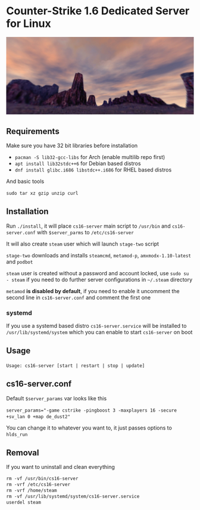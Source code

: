 # Counter-Strike 1.6 Dedicated Server for Linux

![screenshot](screenshot.jpg)

## Requirements

Make sure you have 32 bit libraries before installation

- ```pacman -S lib32-gcc-libs``` for Arch (enable multilib repo first)
- ```apt install lib32stdc++6``` for Debian based distros
- ```dnf install glibc.i686 libstdc++.i686``` for RHEL based distros

And basic tools

```sudo tar xz gzip unzip curl```

## Installation

Run ```./install```, it will place ```cs16-server``` main script to ```/usr/bin``` and ```cs16-server.conf``` with ```$server_parms``` to ```/etc/cs16-server```

It will also create ```steam``` user which will launch ```stage-two``` script

```stage-two``` downloads and installs ```steamcmd```, ```metamod-p```, ```amxmodx-1.10-latest``` and ```podbot```

```steam``` user is created without a password and account locked, use ```sudo su - steam``` if you need to do further server configurations in ```~/.steam``` directory

```metamod``` **is disabled by default**, if you need to enable it uncomment the second line in ```cs16-server.conf``` and comment the first one

### systemd

If you use a systemd based distro ```cs16-server.service``` will be installed to ```/usr/lib/systemd/system``` which you can enable to start ```cs16-server``` on boot

## Usage

```Usage: cs16-server [start | restart | stop | update]```

## cs16-server.conf

Default ```$server_params``` var looks like this

```server_params="-game cstrike -pingboost 3 -maxplayers 16 -secure +sv_lan 0 +map de_dust2"```

You can change it to whatever you want to, it just passes options to ```hlds_run```

## Removal

If you want to uninstall and clean everything

```
rm -vf /usr/bin/cs16-server
rm -vrf /etc/cs16-server
rm -vrf /home/steam
rm -vf /usr/lib/systemd/system/cs16-server.service
userdel steam
```
